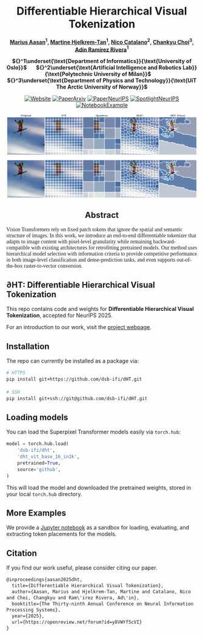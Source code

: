 <div align="center">

# $\text{Differentiable Hierarchical Visual Tokenization}$

**[Marius Aasan](https://www.mn.uio.no/ifi/english/people/aca/mariuaas/)$^1$, [Martine Hjelkrem-Tan](https://www.mn.uio.no/ifi/english/people/aca/matan/)$^1$, [Nico Catalano](https://nicocatalano.github.io/)$^2$, [Chankyu Choi](https://en.uit.no/ansatte/person?p_document_id=617277)$^3$, [Adín Ramírez Rivera](https://www.mn.uio.no/ifi/english/people/aca/adinr/)$^1$** <br>


**${}^1\underset{\text{Department of Informatics}}{\text{University of Oslo}}$** $\hspace{1em}$ 
**${}^2\underset{\text{Artificial Intelligence and Robotics Lab}}{\text{Polytechnic University of Milan}}$** $\hspace{1em}$ 
**${}^3\underset{\text{Department of Physics and Technology}}{\text{UiT The Arctic University of Norway}}$** 
<br>

[![Website](https://img.shields.io/badge/Website-green)](https://dsb-ifi.github.io/dHT/)
[![PaperArxiv](https://img.shields.io/badge/Paper-arXiv-red)](https://arxiv.org/abs/2507.01654)
[![PaperNeurIPS](https://img.shields.io/badge/Paper-NeurIPS_2025-blue)](https://eclr-workshop.github.io/)
[![SpotlightNeurIPS](https://img.shields.io/badge/Spotlight-NeurIPS_2025-cyan)](https://neurips.cc/virtual/2025/poster/115180)
[![NotebookExample](https://img.shields.io/badge/Notebook-Example-orange)](https://nbviewer.jupyter.org) <br>

![dHT Figure 1](/assets/dht_teaser_transparent.png#gh-light-mode-only "Examples of feature trajectoreis with SPoT-ON")
![dHT Figure 1](/assets/dht_teaser_transparent_dark.png#gh-dark-mode-only "Examples of feature trajectoreis with SPoT-ON")

## $\text{Abstract}$
</div>
<div style="font-family: serif;">
Vision Transformers rely on fixed patch tokens that ignore the spatial and semantic structure of images. In this work, we introduce an end-to-end differentiable tokenizer that adapts to image content with pixel-level granularity while remaining backward-compatible with existing architectures for retrofitting pretrained models. Our method uses hierarchical model selection with information criteria to provide competitive performance in both image-level classification and dense-prediction tasks, and even supports out-of-the-box raster-to-vector conversion.
</div>


## $\partial\text{HT}$: Differentiable Hierarchical Visual Tokenization

This repo contains code and weights for **Differentiable Hierarchical Visual Tokenization**, accepted for NeurIPS 2025.

For an introduction to our work, visit the [project webpage](https://dsb-ifi.github.io/dHT/). 

## Installation

The repo can currently be installed as a package via:

```bash
# HTTPS
pip install git+https://github.com/dsb-ifi/dHT.git

# SSH
pip install git+ssh://git@github.com/dsb-ifi/dHT.git
```

## Loading models

You can load the Superpixel Transformer models easily via `torch.hub`:

```python
model = torch.hub.load(
    'dsb-ifi/dht', 
    'dht_vit_base_16_in1k',
    pretrained=True,
    source='github',
)
```

This will load the model and downloaded the pretrained weights, stored in your local `torch.hub` directory. 

## More Examples

We provide a [Jupyter notebook](https://nbviewer.jupyter.org/) as a sandbox for loading, evaluating, and extracting token placements for the models. 

## Citation

If you find our work useful, please consider citing our paper.

```
@inproceedings{aasan2025dht,
  title={Differentiable Hierarchical Visual Tokenization},
  author={Aasan, Marius and Hjelkrem-Tan, Martine and Catalano, Nico and Choi, Changkyu and Ram\'irez Rivera, Ad\'in},
  booktitle={The Thirty-ninth Annual Conference on Neural Information Processing Systems},
  year={2025},
  url={https://openreview.net/forum?id=y8VWYf5cVI}
}
```
